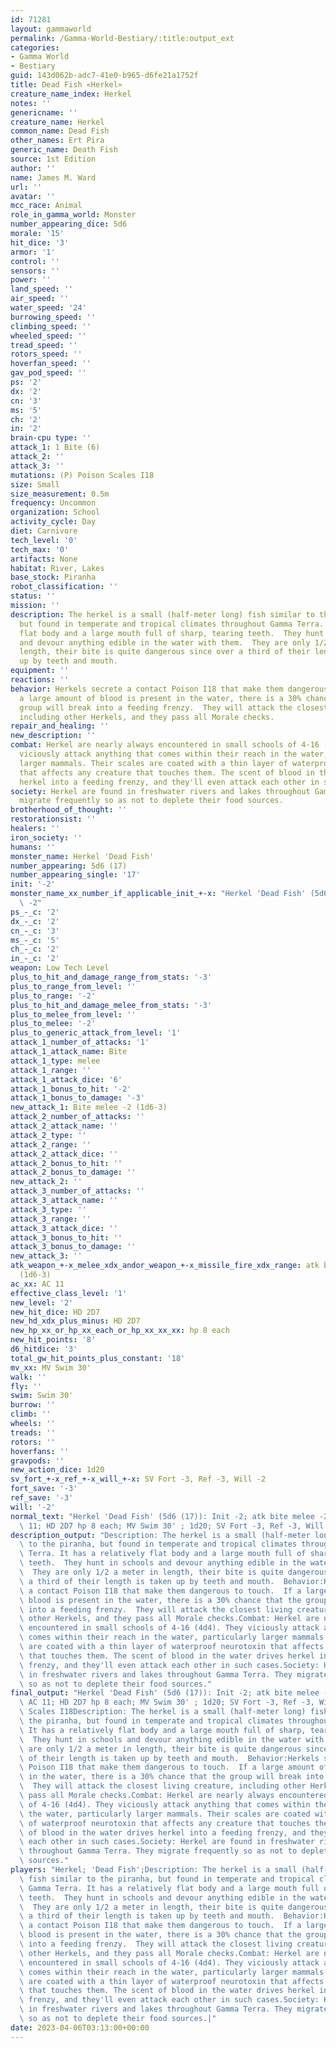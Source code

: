 ```yaml
---
id: 71281
layout: gammaworld
permalink: /Gamma-World-Bestiary/:title:output_ext
categories:
- Gamma World
- Bestiary
guid: 143d062b-adc7-41e0-b965-d6fe21a1752f
title: Dead Fish «Herkel»
creature_name_index: Herkel
notes: ''
genericname: ''
creature_name: Herkel
common_name: Dead Fish
other_names: Ert Pira
generic_name: Death Fish
source: 1st Edition
author: ''
name: James M. Ward
url: ''
avatar: ''
mcc_race: Animal
role_in_gamma_world: Monster
number_appearing_dice: 5d6
morale: '15'
hit_dice: '3'
armor: '1'
control: ''
sensors: ''
power: ''
land_speed: ''
air_speed: ''
water_speed: '24'
burrowing_speed: ''
climbing_speed: ''
wheeled_speed: ''
tread_speed: ''
rotors_speed: ''
hoverfan_speed: ''
gav_pod_speed: ''
ps: '2'
dx: '2'
cn: '3'
ms: '5'
ch: '2'
in: '2'
brain-cpu type: ''
attack_1: 1 Bite (6)
attack_2: ''
attack_3: ''
mutations: (P) Poison Scales I18
size: Small
size_measurement: 0.5m
frequency: Uncommon
organization: School
activity_cycle: Day
diet: Carnivore
tech_level: '0'
tech_max: '0'
artifacts: None
habitat: River, Lakes
base_stock: Piranha
robot_classification: ''
status: ''
mission: ''
description: The herkel is a small (half-meter long) fish similar to the piranha,
  but found in temperate and tropical climates throughout Gamma Terra. It has a relatively
  flat body and a large mouth full of sharp, tearing teeth.  They hunt in schools
  and devour anything edible in the water with them.  They are only 1/2 a meter in
  length, their bite is quite dangerous since over a third of their length is taken
  up by teeth and mouth.
equipment: ''
reactions: ''
behavior: Herkels secrete a contact Poison I18 that make them dangerous to touch.  If
  a large amount of blood is present in the water, there is a 30% chance that the
  group will break into a feeding frenzy.  They will attack the closest living creature,
  including other Herkels, and they pass all Morale checks.
repair_and_healing: ''
new_description: ''
combat: Herkel are nearly always encountered in small schools of 4-16 (4d4). They
  viciously attack anything that comes within their reach in the water, particularly
  larger mammals. Their scales are coated with a thin layer of waterproof neurotoxin
  that affects any creature that touches them. The scent of blood in the water drives
  herkel into a feeding frenzy, and they'll even attack each other in such cases.
society: Herkel are found in freshwater rivers and lakes throughout Gamma Terra. They
  migrate frequently so as not to deplete their food sources.
brotherhood_of_thought: ''
restorationsist: ''
healers: ''
iron_society: ''
humans: ''
monster_name: Herkel 'Dead Fish'
number_appearing: 5d6 (17)
number_appearing_single: '17'
init: '-2'
monster_name_xx_number_if_applicable_init_+-x: "Herkel 'Dead Fish' (5d6 (17)): Init\
  \ -2"
ps_-_c: '2'
dx_-_c: '2'
cn_-_c: '3'
ms_-_c: '5'
ch_-_c: '2'
in_-_c: '2'
weapon: Low Tech Level
plus_to_hit_and_damage_range_from_stats: '-3'
plus_to_range_from_level: ''
plus_to_range: '-2'
plus_to_hit_and_damage_melee_from_stats: '-3'
plus_to_melee_from_level: ''
plus_to_melee: '-2'
plus_to_generic_attack_from_level: '1'
attack_1_number_of_attacks: '1'
attack_1_attack_name: Bite
attack_1_type: melee
attack_1_range: ''
attack_1_attack_dice: '6'
attack_1_bonus_to_hit: '-2'
attack_1_bonus_to_damage: '-3'
new_attack_1: Bite melee -2 (1d6-3)
attack_2_number_of_attacks: ''
attack_2_attack_name: ''
attack_2_type: ''
attack_2_range: ''
attack_2_attack_dice: ''
attack_2_bonus_to_hit: ''
attack_2_bonus_to_damage: ''
new_attack_2: ''
attack_3_number_of_attacks: ''
attack_3_attack_name: ''
attack_3_type: ''
attack_3_range: ''
attack_3_attack_dice: ''
attack_3_bonus_to_hit: ''
attack_3_bonus_to_damage: ''
new_attack_3: ''
atk_weapon_+-x_melee_xdx_andor_weapon_+-x_missile_fire_xdx_range: atk bite melee -2
  (1d6-3)
ac_xx: AC 11
effective_class_level: '1'
new_level: '2'
new_hit_dice: HD 2D7
new_hd_xdx_plus_minus: HD 2D7
new_hp_xx_or_hp_xx_each_or_hp_xx_xx_xx: hp 8 each
new_hit_points: '8'
d6_hitdice: '3'
total_gw_hit_points_plus_constant: '18'
mv_xx: MV Swim 30'
walk: ''
fly: ''
swim: Swim 30'
burrow: ''
climb: ''
wheels: ''
treads: ''
rotors: ''
hoverfans: ''
gravpods: ''
new_action_dice: 1d20
sv_fort_+-x_ref_+-x_will_+-x: SV Fort -3, Ref -3, Will -2
fort_save: '-3'
ref_save: '-3'
will: '-2'
normal_text: "Herkel 'Dead Fish' (5d6 (17)): Init -2; atk bite melee -2 (1d6-3); AC\
  \ 11; HD 2D7 hp 8 each; MV Swim 30' ; 1d20; SV Fort -3, Ref -3, Will -2"
description_output: "Description: The herkel is a small (half-meter long) fish similar\
  \ to the piranha, but found in temperate and tropical climates throughout Gamma\
  \ Terra. It has a relatively flat body and a large mouth full of sharp, tearing\
  \ teeth.  They hunt in schools and devour anything edible in the water with them.\
  \  They are only 1/2 a meter in length, their bite is quite dangerous since over\
  \ a third of their length is taken up by teeth and mouth.  Behavior:Herkels secrete\
  \ a contact Poison I18 that make them dangerous to touch.  If a large amount of\
  \ blood is present in the water, there is a 30% chance that the group will break\
  \ into a feeding frenzy.  They will attack the closest living creature, including\
  \ other Herkels, and they pass all Morale checks.Combat: Herkel are nearly always\
  \ encountered in small schools of 4-16 (4d4). They viciously attack anything that\
  \ comes within their reach in the water, particularly larger mammals. Their scales\
  \ are coated with a thin layer of waterproof neurotoxin that affects any creature\
  \ that touches them. The scent of blood in the water drives herkel into a feeding\
  \ frenzy, and they'll even attack each other in such cases.Society: Herkel are found\
  \ in freshwater rivers and lakes throughout Gamma Terra. They migrate frequently\
  \ so as not to deplete their food sources."
final_output: "Herkel 'Dead Fish' (5d6 (17)): Init -2; atk bite melee -2 (1d6-3);\
  \ AC 11; HD 2D7 hp 8 each; MV Swim 30' ; 1d20; SV Fort -3, Ref -3, Will -2(P) Poison\
  \ Scales I18Description: The herkel is a small (half-meter long) fish similar to\
  \ the piranha, but found in temperate and tropical climates throughout Gamma Terra.\
  \ It has a relatively flat body and a large mouth full of sharp, tearing teeth.\
  \  They hunt in schools and devour anything edible in the water with them.  They\
  \ are only 1/2 a meter in length, their bite is quite dangerous since over a third\
  \ of their length is taken up by teeth and mouth.  Behavior:Herkels secrete a contact\
  \ Poison I18 that make them dangerous to touch.  If a large amount of blood is present\
  \ in the water, there is a 30% chance that the group will break into a feeding frenzy.\
  \  They will attack the closest living creature, including other Herkels, and they\
  \ pass all Morale checks.Combat: Herkel are nearly always encountered in small schools\
  \ of 4-16 (4d4). They viciously attack anything that comes within their reach in\
  \ the water, particularly larger mammals. Their scales are coated with a thin layer\
  \ of waterproof neurotoxin that affects any creature that touches them. The scent\
  \ of blood in the water drives herkel into a feeding frenzy, and they'll even attack\
  \ each other in such cases.Society: Herkel are found in freshwater rivers and lakes\
  \ throughout Gamma Terra. They migrate frequently so as not to deplete their food\
  \ sources."
players: "Herkel; 'Dead Fish';Description: The herkel is a small (half-meter long)\
  \ fish similar to the piranha, but found in temperate and tropical climates throughout\
  \ Gamma Terra. It has a relatively flat body and a large mouth full of sharp, tearing\
  \ teeth.  They hunt in schools and devour anything edible in the water with them.\
  \  They are only 1/2 a meter in length, their bite is quite dangerous since over\
  \ a third of their length is taken up by teeth and mouth.  Behavior:Herkels secrete\
  \ a contact Poison I18 that make them dangerous to touch.  If a large amount of\
  \ blood is present in the water, there is a 30% chance that the group will break\
  \ into a feeding frenzy.  They will attack the closest living creature, including\
  \ other Herkels, and they pass all Morale checks.Combat: Herkel are nearly always\
  \ encountered in small schools of 4-16 (4d4). They viciously attack anything that\
  \ comes within their reach in the water, particularly larger mammals. Their scales\
  \ are coated with a thin layer of waterproof neurotoxin that affects any creature\
  \ that touches them. The scent of blood in the water drives herkel into a feeding\
  \ frenzy, and they'll even attack each other in such cases.Society: Herkel are found\
  \ in freshwater rivers and lakes throughout Gamma Terra. They migrate frequently\
  \ so as not to deplete their food sources.|"
date: 2023-04-06T03:13:00+00:00
---
```

</br>